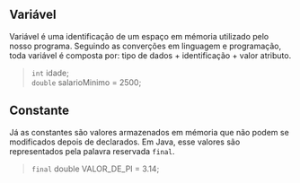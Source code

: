 ## Variável

Variável é uma identificação de um espaço em mémoria utilizado pelo nosso programa. Seguindo as converções em linguagem e programação, toda variável é composta por: tipo de dados + identificação + valor atributo.

>`int` idade;  
`double` salarioMinimo = 2500;



## Constante

Já as constantes são valores armazenados em mémoria que não podem se modificados depois de declarados.
Em Java, esse valores são representados pela palavra reservada `final`.

> `final` double VALOR_DE_PI = 3.14;



